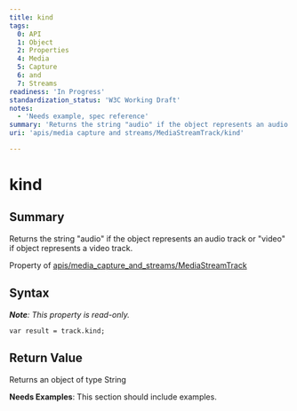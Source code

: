 ```yaml
---
title: kind
tags:
  0: API
  1: Object
  2: Properties
  4: Media
  5: Capture
  6: and
  7: Streams
readiness: 'In Progress'
standardization_status: 'W3C Working Draft'
notes:
  - 'Needs example, spec reference'
summary: 'Returns the string "audio" if the object represents an audio track or "video" if object represents a video track.'
uri: 'apis/media capture and streams/MediaStreamTrack/kind'

---
```

# kind

## Summary

Returns the string "audio" if the object represents an audio track or "video" if object represents a video track.

<span data-meta="applies_to" data-type="key">Property of <span data-type="value">[apis/media\_capture\_and\_streams/MediaStreamTrack](/apis/media_capture_and_streams/MediaStreamTrack)</span></span>

## Syntax

***Note**: This property is read-only.*

``` {.js}
var result = track.kind;
```

## Return Value

<span data-meta="return" data-type="key">Returns an object of type <span data-type="value">String</span></span>

**Needs Examples**: This section should include examples.

